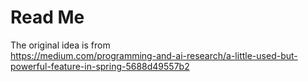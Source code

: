 # Read Me 
The original idea is from  
https://medium.com/programming-and-ai-research/a-little-used-but-powerful-feature-in-spring-5688d49557b2

